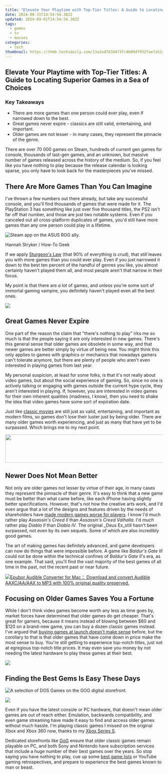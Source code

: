 ```yaml
---
title: "Elevate Your Playtime with Top-Tier Titles: A Guide to Locating Superior Games in a Sea of Choices"
date: 2024-08-31T14:54:54.382Z
updated: 2024-09-01T14:54:54.382Z
tags:
  - games
  - tv
  - movies
categories:
  - tech
thumbnail: https://thmb.techidaily.com/13a2ed7d3d473fc4b094f952faefa5141a38181bbb0354fc87e696c7a5f69650.png
---
```


## Elevate Your Playtime with Top-Tier Titles: A Guide to Locating Superior Games in a Sea of Choices

### Key Takeaways

* There are more games than one person could ever play, even if narrowed down to the best.
* Great games never expire - classics are still valid, entertaining, and important.
* Older games are not lesser - in many cases, they represent the pinnacle of the genre.

 There are over 70 000 games on Steam, hundreds of current gen games for console, thousands of last-gen games, and an unknown, but massive number of games released across the history of the medium. So, if you feel like you have nothing to play because the release calendar is looking sparse, you only have to look back for the masterpieces you've missed.

##  There Are More Games Than You Can Imagine

 I've thrown a few numbers out there already, but take any successful console, and you'll find thousands of games that were made for it. The PlayStation 3 has something like just over five thousand titles, the PS2 isn't far off that number, and those are just two notable systems. Even if you canceled out all cross-platform duplicates of games, you'd still have more games than any one person could play in a lifetime.

![Steam app on the ASUS ROG ally.](https://static1.howtogeekimages.com/wordpress/wp-content/uploads/wm/2023/12/steam-app-open-on-the-asus-rog-ally-2jpg_53307251359_o.jpg) 

Hannah Stryker / How-To Geek

 If we apply [Sturgeon's Law](https://en.wikipedia.org/wiki/Sturgeon%27s%5Flaw) (that 90% of everything is crud), that _still_ leaves you with more games than you could ever play. Even if you just narrowed it down to the best ten percent of the handful of genres you like, you almost certainly haven't played them all, and most people aren't that narrow in their focus.

 My point is that there are _a lot_ of games, and unless you're some sort of immortal gaming vampire, you definitely haven't played even all the best ones.

<!-- affiliate ads begin -->
<a href="https://store.iobit.com/order/checkout.php?PRODS=4596923&QTY=1&AFFILIATE=108875&CART=1"><img src="https://secure.avangate.com/images/merchant/184260348236f9554fe9375772ff966e/ascscan_468X60.png" border="0"></a>
<!-- affiliate ads end -->
##  Great Games Never Expire

 One part of the reason the claim that "there's nothing to play" irks me so much is that the people saying it are only interested in new games. There's this general sense that older games are obsolete in some way, and that newer games are better simply by virtue of being new. You might think this only applies to games with graphics or mechanics that nowadays gamers can't tolerate anymore, but there are plenty of people who aren't even interested in playing games from last year.

 My personal suspicion, at least for some folks, is that it's not really about video games, but about the social experience of gaming. So, since no one is actively talking or engaging with games outside the current hype cycle, they aren't interested in playing. If, however, you are interested in video games for their own inherent qualities (madness, I know), then you need to shake the idea that video games have some sort of expiration date.

 Just like [classic movies](https://fake-location.techidaily.com/can-life360-track-or-see-text-messages-what-can-you-do-with-life360-on-itel-p40-drfone-by-drfone-virtual-android/) are still just as valid, entertaining, and important as modern films, so games don't lose their luster just by being older. There are many older games worth experiencing, and just as many that have yet to be surpassed. Which brings me to my next point.

<!-- affiliate ads begin -->
<a href="https://zonlipartnershipprogram.pxf.io/c/5597632/1596691/17882" target="_top" id="1596691"><img src="//a.impactradius-go.com/display-ad/17882-1596691" border="0" alt="" width="728" height="90"/></a><img height="0" width="0" src="https://imp.pxf.io/i/5597632/1596691/17882" style="position:absolute;visibility:hidden;" border="0" />
<!-- affiliate ads end -->
##  Newer Does Not Mean Better

 Not only are older games not lesser by virtue of their age, in many cases they represent the pinnacle of their genre. It's easy to think that a new game must be better than what came before, like each iPhone having slightly better specifications. However, that's not how the creative arts work, and I'd even argue that a lot of the designs and features driven by the needs of shareholders have [made modern games worse for players](https://instagram-videos.techidaily.com/updated-tips-to-triple-your-instagram-video-viewers/). I know I'd much rather play _Assassin's Creed II_ than _Assassin's Creed Valhalla_. I'd _much_ rather play _Diablo II_ than _Diablo IV_. The original _Deus Ex_still hasn't been surpassed, not even by its own sequels. Some of which are also incredibly good games.

 The art of making games has definitely advanced, and game developers can now do things that were impossible before. A game like _Baldur's Gate III_ could not be done within the technical confines of _Baldur's Gate II_'s era, as one example. That said, you'll find the vast majority of the best games of all time in the past, not the recent past or near future.

<!-- affiliate ads begin -->
<a href="https://secure.2checkout.com/order/checkout.php?PRODS=4713565&QTY=1&AFFILIATE=108875&CART=1"><img src="https://www.epubor.com/images/uppic/audible-converter-interface.png" border="0">Epubor Audible Converter for Mac： Download and convert Audible AAXC/AA/AAX to MP3 with 100% original quality preserved.</a>
<!-- affiliate ads end -->
##  Focusing on Older Games Saves You a Fortune

 While I don't think video games become worth any less as time goes by, market forces have determined that older games do get cheaper. That's great for gamers, because it means instead of blowing between $60 and $120 on a brand-new game, you can buy a dozen classic games instead. I've argued that [buying games at launch doesn't make sense](https://sound-issues.techidaily.com/voice-chat-malfunction-solved-steps-to-reconnect-and-communicate-effectively-in-call-of-duty-modern-warfare/) before, but the corollary to that is that older games that have come down in price make the most sense to buy. You're still getting to experience top-notch titles, just not at egregious top-notch title prices. It may even save you money by not needing the latest hardware to play these games at their best.

<!-- affiliate ads begin -->
<a href="https://secure.2checkout.com/order/checkout.php?PRODS=4620780&QTY=1&AFFILIATE=108875&CART=1"><img src="https://secure.avangate.com/images/merchant/07dd4d5a72f5740ef0f035f201951476/728__90banner.jpg" border="0"></a>
<!-- affiliate ads end -->
##  Finding the Best Gems Is Easy These Days

![A selection of DOS Games on the GOG digital storefront.](https://static1.howtogeekimages.com/wordpress/wp-content/uploads/2024/04/dos-games-gog.jpeg) 

<!-- affiliate ads begin -->
<a href="https://secure.2checkout.com/order/checkout.php?PRODS=4715391&QTY=1&AFFILIATE=108875&CART=1"><img src="https://secure.avangate.com/images/merchant/7f687767ccf20fcea1c9dc4a5adc2326/Digisigner_banner_728_x_90_color_version.png" border="0"></a>
<!-- affiliate ads end -->
 Even if you have the latest console or PC hardware, that doesn't mean older games are out of reach either. Emulation, backwards compatibility, and even game streaming have made it easy to find and access older games without much hassle. I'm playing classic games I missed on the original Xbox and Xbox 360 now, thanks to my [Xbox Series S](https://win11-tips.techidaily.com/addressing-vscode-shutdown-problems-on-windows-11/).

 Dedicated storefronts like [GoG](https://gog.com/) ensure that older classic games remain playable on PC, and both Sony and Nintendo have subscription services that include a huge number of their best games over the years. So stop saying you have nothing to play, cue up some [best game lists](https://techidaily.com/unlock-android-phone-if-you-forget-the-infinix-zero-30-5g-password-or-pattern-lock-by-drfone-android-unlock-android-unlock/) or YouTube gaming retrospectives, and prepare to experience the best games known to man or beast.

<ins class="adsbygoogle"
     style="display:block"
     data-ad-format="autorelaxed"
     data-ad-client="ca-pub-7571918770474297"
     data-ad-slot="1223367746"></ins>



<ins class="adsbygoogle"
     style="display:block"
     data-ad-client="ca-pub-7571918770474297"
     data-ad-slot="8358498916"
     data-ad-format="auto"
     data-full-width-responsive="true"></ins>


